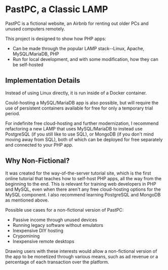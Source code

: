 # PastPC, a Classic LAMP

PastPC is a fictional website, an Airbnb for renting out older PCs and unused computers remotely.

This project is designed to show how PHP apps:
- Can be made through the popular LAMP stack--Linux, Apache, MySQL/MariaDB, PHP
- Run for local development, and with some modification, how they can be self-hosted

## Implementation Details

Instead of using Linux directly, it is run inside of a Docker container.

Could-hosting a MySQL/MariaDB app is also possible, but will require the use of persistent containers available for free for only a temporary trial period.

For indefinite free cloud-hosting and further modernization, I recommend refactoring a new LAMP that uses MySQL/MariaDB to instead use PostgreSQL (if you still like to use SQL), or MongoDB (if you don't mind moving away from SQL), both of which can be deployed for free separately and connected to your PHP app.

## Why Non-Fictional?

It was created for the way-of-the-server tutorial site, which is the first online tutorial that teaches how to self-host PHP apps, all the way from the beginning to the end. This is relevant for training web developers in PHP and MySQL, even when there aren't any free cloud-hosting options for the MySQL component. I also recommend learning PostgreSQL and MongoDB as mentioned above.

Possible use cases for a non-fictional version of PastPC:
- Passive income through unused devices
- Running legacy software without emulators
- Inexpensive DIY hosting
- Crypomining
- Inexpensive remote desktops

Drawing users with these interests would allow a non-fictional version of the app to be monetized through various means, such as ad revenue or a percentage of each transaction over the platform.

